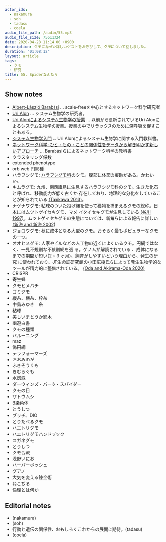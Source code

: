 ```yaml
---
actor_ids:
  - nakamura
  - soh
  - tadasu
  - coela
audio_file_path: /audio/55.mp3
audio_file_size: 75611324
date: 2020-04-28 11:14:00 +0900
description: クモになぜか詳しいゲストをお呼びして、クモについて話しました。
duration: "01:08:12"
layout: article
tags:
  - クモ
  - 研究
title: 55. Spiderなんたら
---
```


## Show notes
- [Albert-László Barabási](https://en.wikipedia.org/wiki/Albert-L%C3%A1szl%C3%B3_Barab%C3%A1si) ... scale-freeを中心とするネットワーク科学研究者
- [Uri Alon](http://www.weizmann.ac.il/mcb/UriAlon/homepage) ... システム生物学の研究者。
- [Uri Alonによるシステム生物学の授業](https://www.youtube.com/watch?v=N6VZeWuME_A) ... 以前から更新されているUri Alonによるシステム生物学の授業。授業の中でリラックスのために深呼吸を促すこともある。
- [システム生物学入門](https://www.amazon.co.jp/%E3%82%B7%E3%82%B9%E3%83%86%E3%83%A0%E7%94%9F%E7%89%A9%E5%AD%A6%E5%85%A5%E9%96%80-%E7%94%9F%E7%89%A9%E5%9B%9E%E8%B7%AF%E3%81%AE%E8%A8%AD%E8%A8%88%E5%8E%9F%E7%90%86-Uri-Alon/dp/4320056736/?tag=researchatf04-22) ... Uri Alonによるシステム生物学に関する入門教科書。
- [ネットワーク科学: ひと・もの・ことの関係性をデータから解き明かす新しいアプローチ](https://www.amazon.co.jp/%E3%83%8D%E3%83%83%E3%83%88%E3%83%AF%E3%83%BC%E3%82%AF%E7%A7%91%E5%AD%A6-%E3%81%B2%E3%81%A8%E3%83%BB%E3%82%82%E3%81%AE%E3%83%BB%E3%81%93%E3%81%A8%E3%81%AE%E9%96%A2%E4%BF%82%E6%80%A7%E3%82%92%E3%83%87%E3%83%BC%E3%82%BF%E3%81%8B%E3%82%89%E8%A7%A3%E3%81%8D%E6%98%8E%E3%81%8B%E3%81%99%E6%96%B0%E3%81%97%E3%81%84%E3%82%A2%E3%83%97%E3%83%AD%E3%83%BC%E3%83%81-Albert%E2%80%90L%C2%B4aszl%C2%B4-Barab%C2%B4asi/dp/4320124472/?tag=researchatf04-22) ... Barabásiらによるネットワーク科学の教科書
- クラスタリング係数
- extended phenotype
- orb web 円網種
- ハラフシグモ: [ハラフシグモ科](https://ja.wikipedia.org/wiki/%E3%83%8F%E3%83%A9%E3%83%95%E3%82%B7%E3%82%B0%E3%83%A2%E7%A7%91)のクモ。腹部に体節の痕跡がある。かわいい。
- キムラグモ: 九州、南西諸島に生息するハラフシグモ科のクモ。生きた化石と呼ばれ、移動能力が低く古くか
  存在しており、地理的な分化をしていることが知られている [(Tanikawa 2013)](https://www.jstage.jst.go.jp/article/asjaa/62/1/62_33/_article/-char/ja)。
- ナゲナワグモ: 粘球のついた投げ縄を使って獲物を捕まえるクモの総称。日本にはムツトゲイセキグモ、マメ
  イタイセキグモが生息している [(谷川 1997)](https://www.jstage.jst.go.jp/article/asjaa1936/46/2/46_2_101/_article/-char/ja)。ムツトゲイセキグモの生態については、新海らによる報告に詳しい [(新海 and 新海 2002)](https://www.jstage.jst.go.jp/article/asjaa1936/51/2/51_2_149/_article/-char/ja/)
- ジョロウグモ: 秋に成体となる大型のクモ。おそらく最もポピュラーなクモの一つ。
- オオヒメグモ: 人家やビルなどの人工物の近くによくいるクモ。円網ではなく、一見不規則な不規則網を張
  る。ゲノムが解読されている 、成体になるまでの期間が短い(2 ~ 3 ヶ月)、飼育がしやすいという理由から、発生の研究
  に使われており、JT生命誌研究館の小田広樹氏らによって発生生物学的なツールが精力的に整備されている。 [(Oda and Akiyama-Oda 2020)](https://evodevojournal.biomedcentral.com/articles/10.1186/s13227-020-00152-z)
- CRISPR
- 寄生蜂
- クモヒメバチ
- ゴミグモ
- 縦糸、横糸、枠糸
- 中島みゆき　糸
- 粘球
- 美しいまとうか鈴木
- 幽遊白書
- クモの種類
- バルーニング
- maz
- 偽円網
- テラフォーマーズ
- おおみのが
- ふきそうくも
- きむらぐも
- 水蜘蛛
- ダーウィンズ・バーク・スパイダー
- クモの目
- ザトウムシ
- B染色体
- とうしつ
- ブッチ、DIO
- とりたべるクモ
- ハエトリグモ
- ハエトリグモハンドブック
- コガネグモ
- とうしつ
- クモ合戦
- 浅野いにお
- ハーバーボッシュ
- グアノ
- 大気を変える錬金術
- ねこぢる
- 倫理とは何か

## Editorial notes
- (nakamura)
- (soh)
- 行動と遺伝の関係性、おもしろくこれからの展開に期待。(tadasu)
- (coela)
